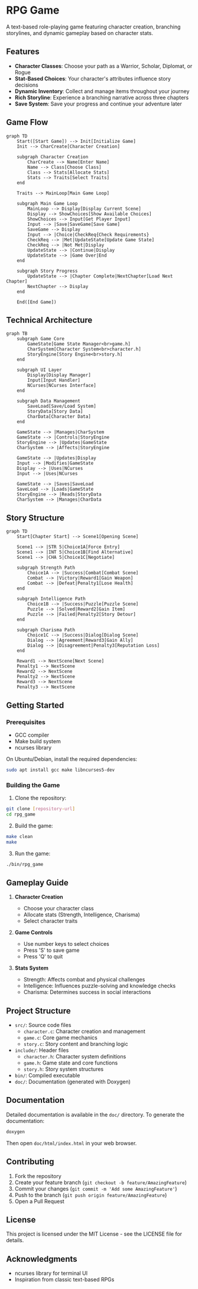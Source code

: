 # RPG Game

A text-based role-playing game featuring character creation, branching storylines, and dynamic gameplay based on character stats.

## Features

- **Character Classes**: Choose your path as a Warrior, Scholar, Diplomat, or Rogue
- **Stat-Based Choices**: Your character's attributes influence story decisions
- **Dynamic Inventory**: Collect and manage items throughout your journey
- **Rich Storyline**: Experience a branching narrative across three chapters
- **Save System**: Save your progress and continue your adventure later

## Game Flow

```mermaid
graph TD
    Start([Start Game]) --> Init[Initialize Game]
    Init --> CharCreate[Character Creation]
    
    subgraph Character Creation
        CharCreate --> Name[Enter Name]
        Name --> Class[Choose Class]
        Class --> Stats[Allocate Stats]
        Stats --> Traits[Select Traits]
    end
    
    Traits --> MainLoop[Main Game Loop]
    
    subgraph Main Game Loop
        MainLoop --> Display[Display Current Scene]
        Display --> ShowChoices[Show Available Choices]
        ShowChoices --> Input[Get Player Input]
        Input --> |Save|SaveGame[Save Game]
        SaveGame --> Display
        Input --> |Choice|CheckReq{Check Requirements}
        CheckReq --> |Met|UpdateState[Update Game State]
        CheckReq --> |Not Met|Display
        UpdateState --> |Continue|Display
        UpdateState --> |Game Over|End
    end
    
    subgraph Story Progress
        UpdateState --> |Chapter Complete|NextChapter[Load Next Chapter]
        NextChapter --> Display
    end
    
    End([End Game])
```

## Technical Architecture

```mermaid
graph TB
    subgraph Game Core
        GameState[Game State Manager<br>game.h]
        CharSystem[Character System<br>character.h]
        StoryEngine[Story Engine<br>story.h]
    end

    subgraph UI Layer
        Display[Display Manager]
        Input[Input Handler]
        NCurses[NCurses Interface]
    end

    subgraph Data Management
        SaveLoad[Save/Load System]
        StoryData[Story Data]
        CharData[Character Data]
    end

    GameState --> |Manages|CharSystem
    GameState --> |Controls|StoryEngine
    StoryEngine --> |Updates|GameState
    CharSystem --> |Affects|StoryEngine

    GameState --> |Updates|Display
    Input --> |Modifies|GameState
    Display --> |Uses|NCurses
    Input --> |Uses|NCurses

    GameState --> |Saves|SaveLoad
    SaveLoad --> |Loads|GameState
    StoryEngine --> |Reads|StoryData
    CharSystem --> |Manages|CharData
```

## Story Structure

```mermaid
graph TD
    Start[Chapter Start] --> Scene1[Opening Scene]
    
    Scene1 --> |STR 5|Choice1A[Force Entry]
    Scene1 --> |INT 5|Choice1B[Find Alternative]
    Scene1 --> |CHA 5|Choice1C[Negotiate]
    
    subgraph Strength Path
        Choice1A --> |Success|Combat[Combat Scene]
        Combat --> |Victory|Reward1[Gain Weapon]
        Combat --> |Defeat|Penalty1[Lose Health]
    end
    
    subgraph Intelligence Path
        Choice1B --> |Success|Puzzle[Puzzle Scene]
        Puzzle --> |Solved|Reward2[Gain Item]
        Puzzle --> |Failed|Penalty2[Story Detour]
    end
    
    subgraph Charisma Path
        Choice1C --> |Success|Dialog[Dialog Scene]
        Dialog --> |Agreement|Reward3[Gain Ally]
        Dialog --> |Disagreement|Penalty3[Reputation Loss]
    end
    
    Reward1 --> NextScene[Next Scene]
    Penalty1 --> NextScene
    Reward2 --> NextScene
    Penalty2 --> NextScene
    Reward3 --> NextScene
    Penalty3 --> NextScene
```

## Getting Started

### Prerequisites

- GCC compiler
- Make build system
- ncurses library

On Ubuntu/Debian, install the required dependencies:
```bash
sudo apt install gcc make libncurses5-dev
```

### Building the Game

1. Clone the repository:
```bash
git clone [repository-url]
cd rpg_game
```

2. Build the game:
```bash
make clean
make
```

3. Run the game:
```bash
./bin/rpg_game
```

## Gameplay Guide

1. **Character Creation**
   - Choose your character class
   - Allocate stats (Strength, Intelligence, Charisma)
   - Select character traits

2. **Game Controls**
   - Use number keys to select choices
   - Press 'S' to save game
   - Press 'Q' to quit

3. **Stats System**
   - Strength: Affects combat and physical challenges
   - Intelligence: Influences puzzle-solving and knowledge checks
   - Charisma: Determines success in social interactions

## Project Structure

- `src/`: Source code files
  - `character.c`: Character creation and management
  - `game.c`: Core game mechanics
  - `story.c`: Story content and branching logic
- `include/`: Header files
  - `character.h`: Character system definitions
  - `game.h`: Game state and core functions
  - `story.h`: Story system structures
- `bin/`: Compiled executable
- `doc/`: Documentation (generated with Doxygen)

## Documentation

Detailed documentation is available in the `doc/` directory. To generate the documentation:

```bash
doxygen
```

Then open `doc/html/index.html` in your web browser.

## Contributing

1. Fork the repository
2. Create your feature branch (`git checkout -b feature/AmazingFeature`)
3. Commit your changes (`git commit -m 'Add some AmazingFeature'`)
4. Push to the branch (`git push origin feature/AmazingFeature`)
5. Open a Pull Request

## License

This project is licensed under the MIT License - see the LICENSE file for details.

## Acknowledgments

- ncurses library for terminal UI
- Inspiration from classic text-based RPGs